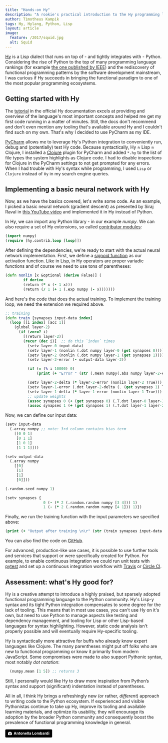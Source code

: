 ```yaml
---
title: "Hands-on Hy"
description: "A rookie's practical introduction to the Hy programming language"
author: Timotheus Kampik
tags: Hy, Hylang, Python, Lisp
layout: article
image:
  feature: /2017/squid.jpg
  alt: Squid
---
```


[Hy](http://docs.hylang.org/en/stable/#) is a Lisp dialect that runs on top of - and tightly integrates with - Python.
Considering the rise of Python to the top of many programming language rankings (for example [the one published by IEEE](https://spectrum.ieee.org/computing/software/the-2017-top-programming-languages)) and the rediscovery of functional programming patterns by the software development mainstream, I was curious if Hy succeeds in bringing the functional paradigm to one of the most popular programming ecosystems.

## Getting started with Hy
The [tutorial](http://docs.hylang.org/en/stable/tutorial.html) in the official Hy documentation excels at providing and overview of the language's most important concepts and helped me get my first code running in a matter of minutes.
Still, the docs don't recommend and don't even mention any tooling that's available around Hy and I couldn't find such on my own.
That's why I decided to use PyCharm as my IDE.

[PyCharm](https://www.jetbrains.com/pycharm/) allows me to leverage Hy's Python integration to conveniently run, debug  and (potentially) test Hy code.
Because syntactically, Hy &asymp; Lisp &asymp; Clojure, I installed a [Clojure](https://plugins.jetbrains.com/plugin/8636-clojure-kit) plugin for PyCharm and added ``*.hy`` to the list of file types the system highlights as Clojure code. I had to disable *inspections* for Clojure in the PyCharm settings to not get prompted for any errors.
When I had trouble with Hy's syntax while programming, I used ``Lisp`` or ``Clojure`` instead of ``Hy`` in my search engine queries.

## Implementing a basic neural network with Hy
Now, as we have the basics covered, let's write some code.
As an example, I picked a basic neural network (gradient descent) as presented by Siraj Raval in [this YouTube video](https://www.youtube.com/watch?v=h3l4qz76JhQ) and implemented it in Hy instead of Python.

In Hy, we can import any Python library - in our example *numpy*.
We can also require a set of Hy extensions, so called [contributor modules](http://docs.hylang.org/en/stable/contrib/index.html):

```clojure
(import numpy)
(require [hy.contrib.loop [loop]])
```

After defining the dependencies, we're ready to start with the actual neural network implementation.
First, we define a [signoid function](https://en.wikipedia.org/wiki/Sigmoid_function) as our activation function.
Like in Lisp, in Hy operators are proper variadic functions and of course we need to use tons of parentheses:

```clojure
(defn nonlin [x &optional (derive False)] (
        if derive
        (return (* x (- 1 x)))
        (return (/ 1 (+ 1 (.exp numpy (- x)))))))
```

And here's the code that does the actual training.
To implement the training loop, we need the extension we required above.

```clojure
;; training
(defn train [synapses input-data index]
  (loop [[i index] [acc 1]]
    (global layer-2)
      (if (zero? i)
        [(return layer-2)]
        (recur (dec i)[  ;; do this `index` times
          (setv layer-0 input-data)
          (setv layer-1 (nonlin (.dot numpy layer-0 (get synapses 0))))
          (setv layer-2 (nonlin (.dot numpy layer-1 (get synapses 1))))
          (setv layer-2-error (- output-data layer-2))

          (if (= (% i 10000) 0)
              (print (+ "Error " (str (.mean numpy(.abs numpy layer-2-error))))))

          (setv layer-2-delta (* layer-2-error (nonlin layer-2 True)))
          (setv layer-1-error (.dot layer-2-delta (. (get synapses 1) T)))
          (setv layer-1-delta (* layer-1-error (nonlin layer-1 True)))
          ;; update weights
          (assoc synapses 0 (+ (get synapses 0) (.T.dot layer-0 layer-1-delta)))
          (assoc synapses 1 (+ (get synapses 1) (.T.dot layer-1 layer-2-delta)))]))))
```

Now, we can define our input data:

```clojure
(setv input-data
  (.array numpy ;; note: 3rd column contains bias term
    [[0 0 1]
     [0 1 1]
     [1 0 1]
     [1 1 1]]))

(setv output-data
  (.array numpy
    [[0]
     [1]
     [1]
     [0]]))

(.random.seed numpy 1)

(setv synapses {
                 0 (- (* 2 (.random.random numpy [3 4])) 1)
                 1 (- (* 2 (.random.random numpy [4 1])) 1)})
```

Finally, we run the training function with the input parameters we specified above:

```clojure
(print (+ "Output after training \n\r" (str (train synapses input-data 60000))))
```

You can also find the code on [GitHub](https://github.com/TimKam/hylang_gradient_descent).

For advanced, production-like use cases, it is possible to use further tools and services that support or were specifically created for Python.
For example, to enable continuous integration we could run unit tests with  [pytest](https://docs.pytest.org/en/latest/) and set up a continuous integration workflow with [Travis](https://travis-ci.org/) or [Circle CI](https://circleci.com/).

## Assessment: what's Hy good for?
Hy is a creative attempt to introduce a highly praised, but sparsely adopted functional programming language to the Python community.
Hy's Lisp-y syntax and its tight Python integration compensates to some degree for the lack of tooling.
This means that in most use cases, you can't use Hy on it's own, but need to use Python to manage aspects like testing and dependency management, and tooling for Lisp or other Lisp-based languages for syntax highlighting.
However, static code analysis isn't properly possible and will eventually require Hy-specific tooling.

Hy is syntactically more attractive for buffs who already know expert languages like Clojure.
The many parentheses might put off folks who are new to functional programming or know it primarily from modern JavaScript.
Some compromises were made to also support Pythonic syntax, most  notably *dot notation*:

```clojure
  (numpy.mean [1 5]) ;; returns 3
```

Still, I personally would like Hy to draw more inspiration from Python’s syntax and support (significant) indentation instead of parentheses.

All in all, I think Hy brings a refreshingly new (or rather, *different*) approach to writing code to the Python ecosystem.
If experienced and visible Pythonistas continue to take up Hy, improve its tooling and available learning materials, and optimize its usability, they will encourage its adoption by the broader Python community and consequently boost the prevalence of functional programming knowledge in general.

<a style="background-color:black;color:white;text-decoration:none;padding:4px 6px;font-family:-apple-system, BlinkMacSystemFont, &quot;San Francisco&quot;, &quot;Helvetica Neue&quot;, Helvetica, Ubuntu, Roboto, Noto, &quot;Segoe UI&quot;, Arial, sans-serif;font-size:12px;font-weight:bold;line-height:1.2;display:inline-block;border-radius:3px;" href="https://unsplash.com/@missd?utm_medium=referral&amp;utm_campaign=photographer-credit&amp;utm_content=creditBadge" target="_blank" rel="noopener noreferrer" title="Download free do whatever you want high-resolution photos from Antonella Lombardi"><span style="display:inline-block;padding:2px 3px;"><svg xmlns="http://www.w3.org/2000/svg" style="height:12px;width:auto;position:relative;vertical-align:middle;top:-1px;fill:white;" viewBox="0 0 32 32"><title></title><path d="M20.8 18.1c0 2.7-2.2 4.8-4.8 4.8s-4.8-2.1-4.8-4.8c0-2.7 2.2-4.8 4.8-4.8 2.7.1 4.8 2.2 4.8 4.8zm11.2-7.4v14.9c0 2.3-1.9 4.3-4.3 4.3h-23.4c-2.4 0-4.3-1.9-4.3-4.3v-15c0-2.3 1.9-4.3 4.3-4.3h3.7l.8-2.3c.4-1.1 1.7-2 2.9-2h8.6c1.2 0 2.5.9 2.9 2l.8 2.4h3.7c2.4 0 4.3 1.9 4.3 4.3zm-8.6 7.5c0-4.1-3.3-7.5-7.5-7.5-4.1 0-7.5 3.4-7.5 7.5s3.3 7.5 7.5 7.5c4.2-.1 7.5-3.4 7.5-7.5z"></path></svg></span><span style="display:inline-block;padding:2px 3px;">Antonella Lombardi</span></a>
